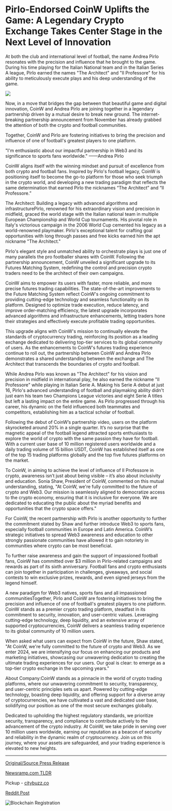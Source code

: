 # Pirlo-Endorsed CoinW Uplifts the Game: A Legendary Crypto Exchange Takes Center Stage in the Next Level of Innovation

At both the club and international level of football, the name Andrea Pirlo resonates with the precision and influence that he brought to the game. During his time playing for the Italian National team and in the Italian Series A league, Pirlo earned the names "The Architect" and "Il Professore" for his ability to meticulously execute plays and his deep understanding of the game.

![](https://api.blockchainwire.io/uploads/Proleoio/editor_image/73e52739-598d-4c34-ba6f-45b36ac9c542.png)

Now, in a move that bridges the gap between that beautiful game and digital innovation, CoinW and Andrea Pirlo are joining together in a legendary partnership driven by a mutual desire to break new ground. The internet-breaking partnership announcement from November has already grabbed the attention of both the crypto and football communities.

Together, CoinW and Pirlo are fostering initiatives to bring the precision and influence of one of football's greatest players to one platform.

"I'm enthusiastic about our impactful partnership in Web3 and its significance to sports fans worldwide." ——Andrea Pirlo

CoinW aligns itself with the winning mindset and pursuit of excellence from both crypto and football fans. Inspired by Pirlo's football legacy, CoinW is positioning itself to become the go-to platform for those who seek triumph in the crypto world, and developing a new trading paradigm that reflects the same determination that earned Pirlo the nicknames “The Architect” and “Il Professore.”

The Architect: Building a legacy with advanced algorithms and infrastructurePirlo, renowned for his extraordinary vision and precision in midfield, graced the world stage with the Italian national team in multiple European Championship and World Cup tournaments. His pivotal role in Italy's victorious campaign in the 2006 World Cup cemented his legacy as a world-renowned playmaker. Pirlo's exceptional talent for crafting goal opportunities with long through passes and free kicks earned him the apt nickname "The Architect."

Pirlo's elegant style and unmatched ability to orchestrate plays is just one of many parallels the pro footballer shares with CoinW. Following the partnership announcement, CoinW unveiled a significant upgrade to its Futures Matching System, redefining the control and precision crypto traders need to be the architect of their own campaigns.

CoinW aims to empower its users with faster, more reliable, and more precise futures trading capabilities. The state-of-the-art improvements to the Future Matching System reflect CoinW's ongoing commitment to providing cutting-edge technology and seamless functionality on its platform. Designed to optimize trade execution, reduce latency, and improve order-matching efficiency, the latest upgrade incorporates advanced algorithms and infrastructure enhancements, letting traders hone their strategies and effectively execute profitable trading opportunities.

This upgrade aligns with CoinW's mission to continually elevate the standards of cryptocurrency trading, reinforcing its position as a leading exchange dedicated to delivering top-tier services to its global community of users. As the enhancements to CoinW's futures trading experience continue to roll out, the partnership between CoinW and Andrea Pirlo demonstrates a shared understanding between the exchange and The Architect that transcends the boundaries of crypto and football.

While Andrea Pirlo was known as "The Architect" for his vision and precision in midfield in international play, he also earned the nickname "Il Professore" while playing in Italian Serie A. Making his Serie A debut at just 16, Pirlo's advanced understanding of football and playmaking ability didn't just earn his team two Champions League victories and eight Serie A titles but left a lasting impact on the entire game. As Pirlo progressed through his career, his dynamic on the field influenced both teammates and competitors, establishing him as a tactical scholar of football.

Following the debut of CoinW’s partnership video, users on the platform skyrocketed around 20% in a single quarter. It’s no surprise that the magnetic appeal of the football legend attracted sports enthusiasts to explore the world of crypto with the same passion they have for football. With a current user base of 10 million registered users worldwide and a daily trading volume of 15 billion USDT, CoinW has established itself as one of the top 15 trading platforms globally and the top five futures platforms on the market.

To CoinW, in aiming to achieve the level of influence of Il Professore in crypto, awareness isn’t just about being visible – it’s also about inclusivity and education. Sonia Shaw, President of CoinW, commented on this mutual understanding, stating, "At CoinW, we're fully committed to the future of crypto and Web3. Our mission is seamlessly aligned to democratize access to the crypto economy, ensuring that it is inclusive for everyone. We are dedicated to educating the public about the myriad benefits and opportunities that the crypto space offers."

For CoinW, the recent partnership with Pirlo is another opportunity to further the commitment stated by Shaw and further introduce Web3 to sports fans, especially football communities in Europe and Latin America. CoinW’s strategic initiatives to spread Web3 awareness and education to other strongly passionate communities have allowed it to gain notoriety in communities where crypto can be most beneficial.

To further raise awareness and gain the support of impassioned football fans, CoinW has committed over $3 million in Pirlo-related campaigns and rewards as part of its sixth anniversary. Football fans and crypto enthusiasts can join together in participation in challenges, giveaways, and social contests to win exclusive prizes, rewards, and even signed jerseys from the legend himself.

A new paradigm for Web3 natives, sports fans and all impassioned communitiesTogether, Pirlo and CoinW are fostering initiatives to bring the precision and influence of one of football's greatest players to one platform. CoinW stands as a premier crypto trading platform, steadfast in its commitment to security, innovation, and user-centric values. Leveraging cutting-edge technology, deep liquidity, and an extensive array of supported cryptocurrencies, CoinW delivers a seamless trading experience to its global community of 10 million users.

When asked what users can expect from CoinW in the future, Shaw stated, "At CoinW, we're fully committed to the future of crypto and Web3. As we enter 2024, we are intensifying our focus on enhancing our products and marketing initiatives, showcasing our unwavering dedication to creating the ultimate trading experiences for our users. Our goal is clear: to emerge as a top-tier crypto exchange in the upcoming years."

About Company:CoinW stands as a pinnacle in the world of crypto trading platforms, where our unwavering commitment to security, transparency, and user-centric principles sets us apart. Powered by cutting-edge technology, boasting deep liquidity, and offering support for a diverse array of cryptocurrencies, we have cultivated a vast and dedicated user base, solidifying our position as one of the most secure exchanges globally.

Dedicated to upholding the highest regulatory standards, we prioritize security, transparency, and compliance to contribute actively to the advancement of the crypto industry. At CoinW, we take pride in serving over 10 million users worldwide, earning our reputation as a beacon of security and reliability in the dynamic realm of cryptocurrency. Join us on this journey, where your assets are safeguarded, and your trading experience is elevated to new heights. 

---

[Original/Source Press Release](https://blockchainwire.io/press-release/pirlo-endorsed-coinw-uplifts-the-game-a-legendary-crypto-exchange-takes-center-stage-in-the-next-level-of-innovation)
                    

[Newsramp.com TLDR](https://newsramp.com/curated-news/andrea-pirlo-partners-with-coinw-to-bring-precision-and-influence-to-crypto-trading/8da583c6fcaa05e8111783c5fd009cb4) 


Pickup - [citybuzz.co](https://citybuzz.co/2024/02/20/coinw-and-andrea-pirlo-a-legendary-partnership-elevating-crypto-trading)
 



[Reddit Post](https://www.reddit.com/r/CryptoNewsInfo/comments/1avwy1b/andrea_pirlo_partners_with_coinw_to_bring/) 



![Blockchain Registration](https://cdn.newsramp.app/blockchainwire/qrcode/242/20/noteItye.webp)